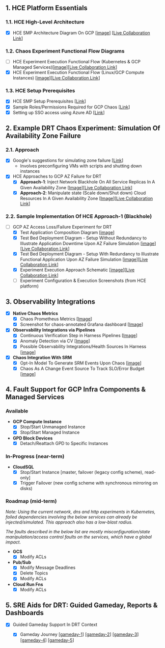 ## 1. HCE Platform Essentials

### 1.1. HCE High-Level Architecture

- [x] HCE SMP Architecture Diagram On GCP [[image](https://github.com/ksatchit/hce-gcp-support-details/blob/main/HCE-SMP-Architecture-Diagram-On-GCP.png)] [[Live Collaboration Link](https://excalidraw.com/#room=68a28ae7f6ac0df63cc9,VfK45r0Ku-EMdCSEvjLNeg)]

### 1.2. Chaos Experiment Functional Flow Diagrams 

- [ ] HCE Experiment Execution Functional Flow (Kubernetes & GCP Managed Services)[[image](link)][[Live Collaboration Link]()]
- [x] HCE Experiment Execution Functional Flow (Linux/GCP Compute Instances) [[image](https://github.com/ksatchit/hce-gcp-support-details/blob/main/HCE-Linux-Chaos-Experiment-Flow.png)][[Live Collaboration Link](https://excalidraw.com/#room=0140424485a7f1245b69,VQKNny2RueeCcYq-KaY8eg)]

### 1.3. HCE Setup Prerequisites

- [x] HCE SMP Setup Prerequisites [[Link](https://github.com/ksatchit/hce-gcp-support-details/blob/main/HCE-SMP-Prerequisites.md)]
- [x] Sample Roles/Permissions Required for GCP Chaos [[Link](https://github.com/ksatchit/hce-gcp-support-details/blob/main/Permissions.md)]
- [x] Setting up SSO access using Azure AD [[Link](https://learn.microsoft.com/en-us/azure/active-directory/saas-apps/harness-provisioning-tutorial)]

## 2. Example DRT Chaos Experiment: Simulation Of Availability Zone Failure 

### 2.1. Approach 

- [x] Google's suggestions for simulating zone failure [[Link](https://cloud.google.com/compute/docs/instance-groups/regional-mig-simulate-zonal-outage)]
  - Involves preconfiguring VMs with scripts and shutting down instances 
- [x] HCE Approaches to GCP AZ Failure for DRT
  - [x] **Approach-1**: Inject Network Blackhole On All Service Replicas In A Given Availability Zone [[Image](https://github.com/ksatchit/hce-gcp-support-details/blob/main/HCE-AZ-Failure-Simulation-Approach-1.png)][[Live Collaboration Link](https://excalidraw.com/#room=a4771ec76bfd4b2ffad3,ctv8jW6pJ07YfS7VdhlaAA)]
  - [x] **Approach-2**: Manipulate state (Scale down/Shut down) Cloud Resources In A Given Availability Zone [[Image](https://github.com/ksatchit/hce-gcp-support-details/blob/main/HCE-AZ-Failure-Simulation-Approach-2.png)][[Live Collaboration Link](https://excalidraw.com/#room=cf92d9fcd245f786a462,bRROwBoYl6LJ7tYEf-hnKA)]

### 2.2. Sample Implementation Of HCE Approach-1 (Blackhole) 

- [ ] GCP AZ Access Loss/Failure Experiment for DRT 
  - [x] Test Application Composition Diagram [[image](https://github.com/ksatchit/hce-gcp-support-details/blob/main/Bank-Of-Anthos.png)]
  - [x] Test Bed Deployment Diagram - Setup Without Redundancy to Illustrate Application Downtime Upon AZ Failure Simulation [[image](https://github.com/ksatchit/hce-gcp-support-details/blob/main/App-Setup-Without-Redundancy.png)][[Live Collaboration Link](https://excalidraw.com/#room=a1e41248ac23284542f6,p190EVKJurRAMTerRJSzWw)]
  - [x] Test Bed Deployment Diagram - Setup With Redundancy to Illustrate Functional Application Upon AZ Failure Simulation [[image](https://github.com/ksatchit/hce-gcp-support-details/blob/main/App-Setup-With-Redundancy.png)][[Live Collaboration Link](https://excalidraw.com/#room=438dd3cbeb5b0160ed7e,9wNjAzWlk3fJJHOh7LRAHw)]
  - [x] Experiment Execution Approach Schematic [[image](https://github.com/ksatchit/hce-gcp-support-details/blob/main/Experiment-Execution-Approach-Schematic.png)][[Live Collaboration Link](https://excalidraw.com/#room=ce19994b332c23537ea6,ORPUILw7vEiq9zPnNchBVw)]
  - [ ] Experiment Configuration & Execution Screenshots (from HCE platform)

## 3. Observability Integrations 

- [x] **Native Chaos Metrics**   
  - [x] Chaos Prometheus Metrics [[Image](https://github.com/ksatchit/hce-gcp-support-details/blob/main/Chaos-Prometheus-Metrics.png)]
  - [x] Screenshot for chaos-annotated Grafana dashboard [[Image](https://github.com/ksatchit/hce-gcp-support-details/blob/main/Chaos-Annotated-Dashboard-On-Grafana.png)]
- [x] **Observability Integrations via Pipelines** 
  - [x] Continuous Verification Step in Harness Pipelines [[Image](https://github.com/ksatchit/hce-gcp-support-details/blob/main/Continuous-Verification-Pipeline-Step.png)] 
  - [x] Anomaly Detection via CV [[Image](https://github.com/ksatchit/hce-gcp-support-details/blob/main/Anomaly-Detection-Via-CV.png)]
  - [x] Possible Observability Integrations/Health Sources In Harness [[image](https://github.com/ksatchit/hce-gcp-support-details/blob/main/Possible-Observability-Integrations-In-Harness.png)]
- [x] **Chaos Integration With SRM**
  - [x] Opt-In Model To Generate SRM Events Upon Chaos [[image](https://github.com/ksatchit/hce-gcp-support-details/blob/main/Opt-In-Mechanism-For-SRM-Events.png)]
  - [x] Chaos As A Change Event Source To Track SLO/Error Budget [[image](https://github.com/ksatchit/hce-gcp-support-details/blob/main/Chaos-As-A-Change-Event-Source-In-SRM.png)]

## 4. Fault Support for GCP Infra Components & Managed Services

### Available 

  - **GCP Compute Instance**
    - [x] Stop/Start Unmanaged Instance  
    - [x] Stop/Start Managed Instance
  - **GPD Block Devices**
    - [x] Detach/Reattach GPD to Specific Instances 
    
### In-Progress (near-term) 

  - **CloudSQL**
    - [x] Stop/Start Instance [master, failover (legacy config scheme), read-only]
    - [x] Trigger Failover (new config scheme with synchronous mirroring on disks) 

### Roadmap (mid-term)

*Note: Using the current network, dns and http experiments in Kubernetes, failed dependencies involving the below services can already be injected/simulated. This approach also has a low-blast radius.* 

*The faults described in the below list are mostly misconfiguration/state manipulation/access control faults on the services, which have a global impact.*  

  - **GCS**
    - [x] Modify ACLs    
  - **Pub/Sub** 
    - [x] Modify Message Deadlines
    - [x] Delete Topics
    - [x] Modify ACLs
  - **Cloud Run Fns**
    - [x] Modify ACLs

## 5. SRE Aids for DRT: Guided Gameday, Reports & Dashboards 

- [x] Guided Gameday Support In DRT Context 
  - [x] Gameday Journey [[gameday-1](https://github.com/ksatchit/hce-gcp-support-details/blob/main/gameday-1.png)] [[gameday-2](https://github.com/ksatchit/hce-gcp-support-details/blob/main/gameday-2.png)] [[gameday-3](https://github.com/ksatchit/hce-gcp-support-details/blob/main/gameday-3.png)] [[gameday-4](https://github.com/ksatchit/hce-gcp-support-details/blob/main/gameday-4.png)] [[gameday-5](https://github.com/ksatchit/hce-gcp-support-details/blob/main/gameday-5.png)]  
   
